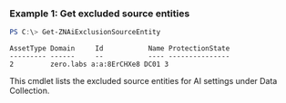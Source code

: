 ### Example 1: Get excluded source entities
```powershell
PS C:\> Get-ZNAiExclusionSourceEntity
```

```output
AssetType Domain     Id           Name ProtectionState
--------- ------     --           ---- ---------------
2         zero.labs a:a:8ErCHXe8 DC01 3
```

This cmdlet lists the excluded source entities for AI settings under Data Collection.
